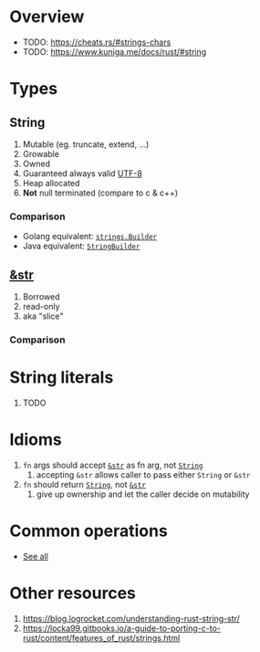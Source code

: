 # Overview

- TODO: https://cheats.rs/#strings-chars
- TODO: https://www.kuniga.me/docs/rust/#string

# Types
## String
1. Mutable (eg. truncate, extend, ...)
1. Growable
1. Owned
1. Guaranteed always valid [UTF-8](https://en.wikipedia.org/wiki/UTF-8)
1. Heap allocated
1. **Not** null terminated (compare to c & c++)

### Comparison
- Golang equivalent: [`strings.Builder`](https://pkg.go.dev/strings#Builder)
- Java equivalent: [`StringBuilder`](https://docs.oracle.com/en/java/javase/17/docs/api/java.base/java/lang/StringBuilder.html)


## [&str](https://doc.rust-lang.org/std/str/index.html)
1. Borrowed
1. read-only
1. aka "slice"


### Comparison


# String literals
1. TODO


# Idioms
1. `fn` args should accept [`&str`](https://doc.rust-lang.org/std/str/index.html) as fn arg, not [`String`](https://doc.rust-lang.org/std/string/struct.String.html)
    1. accepting `&str` allows caller to pass either `String` or `&str`
1. `fn` should return [`String`](TODO), not [`&str`](TODO)
    1. give up ownership and let the caller decide on mutability


# Common operations
- [See all](../common/strings.gen.md)


# Other resources
1. https://blog.logrocket.com/understanding-rust-string-str/
1. https://locka99.gitbooks.io/a-guide-to-porting-c-to-rust/content/features_of_rust/strings.html